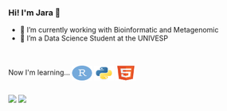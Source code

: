 ### Hi! I'm Jara 👩


- 🧬 I’m currently working with Bioinformatic and Metagenomic
- 🌱 I’m a Data Science Student at the UNIVESP 

##

<div style="display: inline_block"><br>
Now I'm learning...

  <img align="center" alt="Rafa-Js" height="30" width="40" src="https://raw.githubusercontent.com/devicons/devicon/master/icons/rstudio/rstudio-plain.svg">
  <img align="center" alt="Rafa-Python" height="30" width="40" src="https://raw.githubusercontent.com/devicons/devicon/master/icons/python/python-original.svg">
  <img align="center"  height="30" width="40" src="https://raw.githubusercontent.com/devicons/devicon/master/icons/html5/html5-original.svg"   
  
</div>

##

<div> 
 	 <a href="https://www.researchgate.net/profile/Maria-Montibeller" target="_blank"><img src="https://img.shields.io/badge/Research_Gate-00CCBB.svg?&style=for-the-badge&logo=ResearchGate&logoColor=white" target="_blank"></a>
  <a href="https://br.linkedin.com/in/mariajaramontibeller" target="_blank"><img src="https://img.shields.io/badge/-LinkedIn-%230077B5?style=for-the-badge&logo=linkedin&logoColor=white" target="_blank"></a> 
  
</div>
